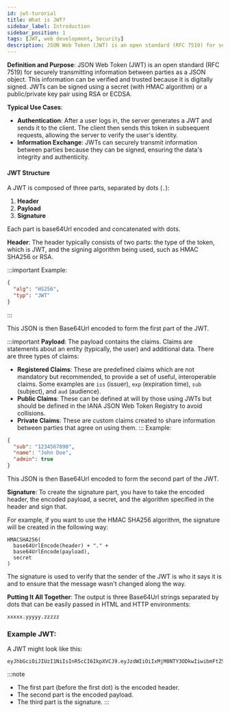 ```yaml
---
id: jwt-turorial
title: What is JWT?
sidebar_label: Introduction
sidebar_position: 1
tags: [JWT, web development, Security]
description: JSON Web Token (JWT) is an open standard (RFC 7519) for securely transmitting information between parties as a JSON object.
--- 
```


**Definition and Purpose**:
JSON Web Token (JWT) is an open standard (RFC 7519) for securely transmitting information between parties as a JSON object. This information can be verified and trusted because it is digitally signed. JWTs can be signed using a secret (with HMAC algorithm) or a public/private key pair using RSA or ECDSA.

**Typical Use Cases**:
- **Authentication**: After a user logs in, the server generates a JWT and sends it to the client. The client then sends this token in subsequent requests, allowing the server to verify the user's identity.
- **Information Exchange**: JWTs can securely transmit information between parties because they can be signed, ensuring the data's integrity and authenticity.

#### JWT Structure

A JWT is composed of three parts, separated by dots (`.`):

1. **Header**
2. **Payload**
3. **Signature**

Each part is base64Url encoded and concatenated with dots.

**Header**:
The header typically consists of two parts: the type of the token, which is JWT, and the signing algorithm being used, such as HMAC SHA256 or RSA.

:::important
Example:
```json
{
  "alg": "HS256",
  "typ": "JWT"
}
```
:::

This JSON is then Base64Url encoded to form the first part of the JWT.

:::important
**Payload**:
The payload contains the claims. Claims are statements about an entity (typically, the user) and additional data. There are three types of claims:
- **Registered Claims**: These are predefined claims which are not mandatory but recommended, to provide a set of useful, interoperable claims. Some examples are `iss` (issuer), `exp` (expiration time), `sub` (subject), and `aud` (audience).
- **Public Claims**: These can be defined at will by those using JWTs but should be defined in the IANA JSON Web Token Registry to avoid collisions.
- **Private Claims**: These are custom claims created to share information between parties that agree on using them.
:::
Example:
```json
{
  "sub": "1234567890",
  "name": "John Doe",
  "admin": true
}
```

This JSON is then Base64Url encoded to form the second part of the JWT.

**Signature**:
To create the signature part, you have to take the encoded header, the encoded payload, a secret, and the algorithm specified in the header and sign that.

For example, if you want to use the HMAC SHA256 algorithm, the signature will be created in the following way:
```
HMACSHA256(
  base64UrlEncode(header) + "." +
  base64UrlEncode(payload),
  secret
)
```

The signature is used to verify that the sender of the JWT is who it says it is and to ensure that the message wasn't changed along the way.

**Putting It All Together**:
The output is three Base64Url strings separated by dots that can be easily passed in HTML and HTTP environments:
```
xxxxx.yyyyy.zzzzz
```

### Example JWT:
A JWT might look like this:
```
eyJhbGciOiJIUzI1NiIsInR5cCI6IkpXVCJ9.eyJzdWIiOiIxMjM0NTY3ODkwIiwibmFtZSI6IkpvaG4gRG9lIiwiYWRtaW4iOnRydWV9.SflKxwRJSMeKKF2QT4fwpMeJf36POk6yJV_adQssw5c
```
:::note
- The first part (before the first dot) is the encoded header.
- The second part is the encoded payload.
- The third part is the signature.
:::
 